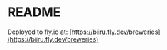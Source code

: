 # README

Deployed to fly.io at:
[https://biiru.fly.dev/breweries](https://biiru.fly.dev/breweries)
